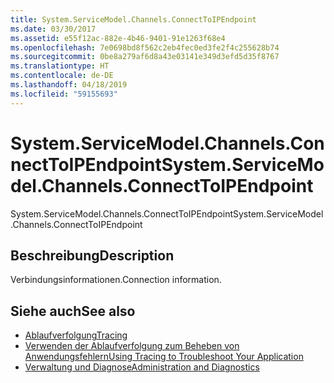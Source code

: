```yaml
---
title: System.ServiceModel.Channels.ConnectToIPEndpoint
ms.date: 03/30/2017
ms.assetid: e55f12ac-882e-4b46-9401-91e1263f68e4
ms.openlocfilehash: 7e0698bd8f562c2eb4fec0ed3fe2f4c255628b74
ms.sourcegitcommit: 0be8a279af6d8a43e03141e349d3efd5d35f8767
ms.translationtype: HT
ms.contentlocale: de-DE
ms.lasthandoff: 04/18/2019
ms.locfileid: "59155693"
---
```

# <a name="systemservicemodelchannelsconnecttoipendpoint"></a><span data-ttu-id="e9baa-102">System.ServiceModel.Channels.ConnectToIPEndpoint</span><span class="sxs-lookup"><span data-stu-id="e9baa-102">System.ServiceModel.Channels.ConnectToIPEndpoint</span></span>
<span data-ttu-id="e9baa-103">System.ServiceModel.Channels.ConnectToIPEndpoint</span><span class="sxs-lookup"><span data-stu-id="e9baa-103">System.ServiceModel.Channels.ConnectToIPEndpoint</span></span>  
  
## <a name="description"></a><span data-ttu-id="e9baa-104">Beschreibung</span><span class="sxs-lookup"><span data-stu-id="e9baa-104">Description</span></span>  
 <span data-ttu-id="e9baa-105">Verbindungsinformationen.</span><span class="sxs-lookup"><span data-stu-id="e9baa-105">Connection information.</span></span>  
  
## <a name="see-also"></a><span data-ttu-id="e9baa-106">Siehe auch</span><span class="sxs-lookup"><span data-stu-id="e9baa-106">See also</span></span>

- [<span data-ttu-id="e9baa-107">Ablaufverfolgung</span><span class="sxs-lookup"><span data-stu-id="e9baa-107">Tracing</span></span>](../../../../../docs/framework/wcf/diagnostics/tracing/index.md)
- [<span data-ttu-id="e9baa-108">Verwenden der Ablaufverfolgung zum Beheben von Anwendungsfehlern</span><span class="sxs-lookup"><span data-stu-id="e9baa-108">Using Tracing to Troubleshoot Your Application</span></span>](../../../../../docs/framework/wcf/diagnostics/tracing/using-tracing-to-troubleshoot-your-application.md)
- [<span data-ttu-id="e9baa-109">Verwaltung und Diagnose</span><span class="sxs-lookup"><span data-stu-id="e9baa-109">Administration and Diagnostics</span></span>](../../../../../docs/framework/wcf/diagnostics/index.md)
